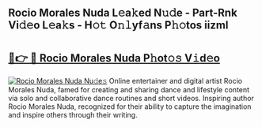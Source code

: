 ## Rocio Morales Nuda L𝚎a𝚔ed N𝚞𝚍e - Part-Rnk Vi𝚍𝚎o L𝚎a𝚔s - H𝚘𝚝 O𝚗𝚕yf𝚊ns P𝚑𝚘tos iizml

# <h2><a href="http://kf81x8n.oniu.top/?m=Rocio+Morales+Nuda">🔗👉 🔴 Rocio Morales Nuda P𝚑ot𝚘𝚜 V𝚒d𝚎o</a></h2>

[![Rocio Morales Nuda Nu𝚍e𝚜](https://i.imgur.com/0qMVB7G.gif)](http://kf81x8n.oniu.top/?m=Rocio+Morales+Nuda)
Online entertainer and digital artist Rocio Morales Nuda, famed for creating and sharing dance and lifestyle content via solo and collaborative dance routines and short videos. Inspiring author Rocio Morales Nuda, recognized for their ability to capture the imagination and inspire others through their writing.  
